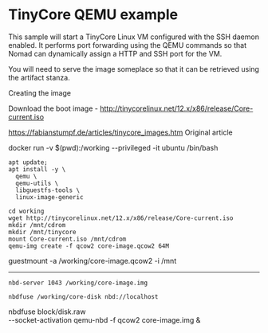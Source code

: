 # TinyCore QEMU example

This sample will start a TinyCore Linux VM configured
with the SSH daemon enabled. It performs port forwarding
using the QEMU commands so that Nomad can dynamically
assign a HTTP and SSH port for the VM.

You will need to serve the image someplace so that it
can be retrieved using the artifact stanza.

Creating the image

Download the boot image - <http://tinycorelinux.net/12.x/x86/release/Core-current.iso>

<https://fabianstumpf.de/articles/tinycore_images.htm> Original article

docker run -v $(pwd):/working --privileged -it ubuntu /bin/bash

```
apt update;
apt install -y \
  qemu \
  qemu-utils \
  libguestfs-tools \
  linux-image-generic
```

```
cd working
wget http://tinycorelinux.net/12.x/x86/release/Core-current.iso
mkdir /mnt/cdrom
mkdir /mnt/tinycore
mount Core-current.iso /mnt/cdrom
qemu-img create -f qcow2 core-image.qcow2 64M
```
guestmount -a /working/core-image.qcow2 -i /mnt







---------


```
nbd-server 1043 /working/core-image.img 
```

```
nbdfuse /working/core-disk nbd://localhost
```


nbdfuse block/disk.raw \
   --socket-activation qemu-nbd -f qcow2 core-image.img & 
